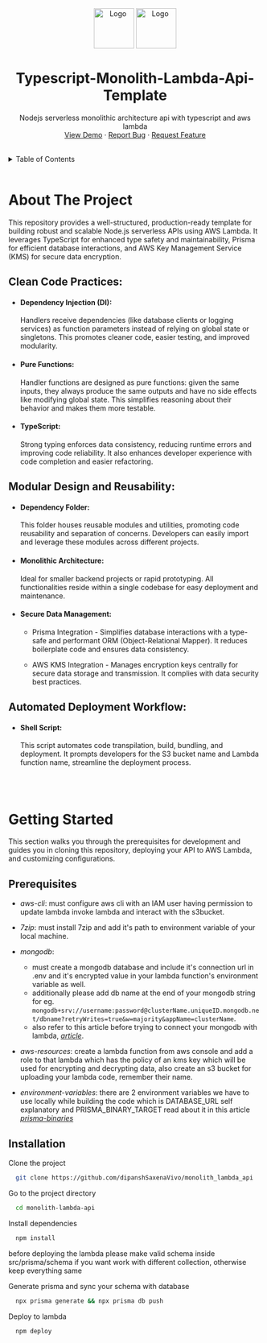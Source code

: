 <div align="center">
    <img src="https://imgs.search.brave.com/I7vrfjMkMvDaF-2s0jNYZUV8ktA1uTggOWQAxxES0Q8/rs:fit:500:0:0:0/g:ce/aHR0cHM6Ly9zdGF0/aWMtMDAuaWNvbmR1/Y2suY29tL2Fzc2V0/cy4wMC90eXBlc2Ny/aXB0LWljb24taWNv/bi0xMDI0eDEwMjQt/dmgzcGZlejgucG5n" alt="Logo" width="80" height="80">
  <a href="https://github.com/degenta69/repo_name">
    <img src="https://icon.icepanel.io/AWS/svg/Compute/Lambda.svg" alt="Logo" width="80" height="80">
  </a>

<h1 align="center">
Typescript-Monolith-Lambda-Api-Template
</h1>

  <p align="center">
    Nodejs serverless monolithic architecture api with typescript and aws lambda
    <br />
    <!-- <a href="https://github.com/github_username/repo_name"><strong>Explore the docs »</strong></a> -->
    <!-- <br /> -->
    <!-- <br /> -->
    <a href="https://github.com/github_username/repo_name">View Demo</a>
    ·
    <a href="https://github.com/github_username/repo_name/issues/new?labels=bug&template=bug-report---.md">Report Bug</a>
    ·
    <a href="https://github.com/github_username/repo_name/issues/new?labels=enhancement&template=feature-request---.md">Request Feature</a>
  </p>
</div>

<br/>

<details>
  <summary>Table of Contents</summary>
  <ol>
    <li>
      <a href="#about-the-project">About The Project</a>
      <ul>
        <li><a href="#clean-code-practices">Clean Code Practices</a></li>
        <li><a href="#modular-design-and-reusability">Modular Design and Reusability</a></li>
        <li><a href="#automated-deployment-workflow">Automated Deployment Workflow</a></li>
      </ul>
    </li>
    <li>
      <a href="#getting-started">Getting Started</a>
      <ul>
        <li><a href="#prerequisites">Prerequisites</a></li>
        <li><a href="#installation">Installation</a></li>
      </ul>
    </li>
    <!-- <li><a href="#usage">Usage</a></li>
    <li><a href="#roadmap">Roadmap</a></li>
    <li><a href="#contributing">Contributing</a></li>
    <li><a href="#license">License</a></li>
    <li><a href="#contact">Contact</a></li>
    <li><a href="#acknowledgments">Acknowledgments</a></li> -->
  </ol>
</details>

<br/>

# About The Project

This repository provides a well-structured, production-ready template for building robust and scalable Node.js serverless APIs using AWS Lambda. It leverages TypeScript for enhanced type safety and maintainability, Prisma for efficient database interactions, and AWS Key Management Service (KMS) for secure data encryption.

## Clean Code Practices:

- #### Dependency Injection (DI):

  Handlers receive dependencies (like database clients or logging services) as function parameters instead of relying on global state or singletons. This promotes cleaner code, easier testing, and improved modularity.

- #### Pure Functions:

  Handler functions are designed as pure functions: given the same inputs, they always produce the same outputs and have no side effects like modifying global state. This simplifies reasoning about their behavior and makes them more testable.

- #### TypeScript:
  Strong typing enforces data consistency, reducing runtime errors and improving code reliability. It also enhances developer experience with code completion and easier refactoring.

## Modular Design and Reusability:

- #### Dependency Folder:

  This folder houses reusable modules and utilities, promoting code reusability and separation of concerns. Developers can easily import and leverage these modules across different projects.

- #### Monolithic Architecture:

  Ideal for smaller backend projects or rapid prototyping. All functionalities reside within a single codebase for easy deployment and maintenance.

- #### Secure Data Management:

  - Prisma Integration - Simplifies database interactions with a type-safe and performant ORM (Object-Relational Mapper). It reduces boilerplate code and ensures data consistency.

  - AWS KMS Integration - Manages encryption keys centrally for secure data storage and transmission. It complies with data security best practices.

## Automated Deployment Workflow:

- #### Shell Script:
  This script automates code transpilation, build, bundling, and deployment. It prompts developers for the S3 bucket name and Lambda function name, streamline the deployment process.

<br/>
<br/>

# Getting Started
This section walks you through the prerequisites for development and guides you in cloning this repository, deploying your API to AWS Lambda, and customizing configurations.

## Prerequisites

  - *aws-cli*: must configure aws cli with an
  IAM user having permission to update lambda invoke lambda and interact with the s3bucket.

  - *7zip*: must install 7zip and add it's path to environment variable of your local machine.

  - *mongodb*: 
    - must create a mongodb database and include it's connection url in .env and it's encrypted value in your lambda function's environment variable as well. 
    - additionally please add db name at the end of your mongodb string for eg. `mongodb+srv://username:password@clusterName.uniqueID.mongodb.net/dbname?retryWrites=true&w=majority&appName=clusterName`.
    - also refer to this article before trying to connect your mongodb with lambda, [*article*](https://medium.com/@dipansh.dev.saxena/connecting-mongodb-atlas-to-aws-lambda-a-novices-tale-41ff0a5b3d8e).

  - *aws-resources*: create a lambda function from aws console and add a role to that lambda which has the policy of an kms key which will be used for encrypting and decrypting data, also create an s3 bucket for uploading your lambda code, remember their name.

  - *environment-variables*: there are 2 environment variables we have to use locally while building the code
  which is DATABASE_URL self explanatory and PRISMA_BINARY_TARGET read about it in this article [*prisma-binaries*](https://www.prisma.io/docs/orm/prisma-schema/overview/generators#binary-targets)

## Installation

Clone the project

```bash
  git clone https://github.com/dipanshSaxenaVivo/monolith_lambda_api
```

Go to the project directory

```bash
  cd monolith-lambda-api
```

Install dependencies

```bash
  npm install
```

before deploying the lambda please make valid schema inside src/prisma/schema if you want work with different collection, otherwise keep everything same

Generate prisma and sync your schema with database

```bash
  npx prisma generate && npx prisma db push
```

Deploy to lambda

```bash
  npm deploy
```
